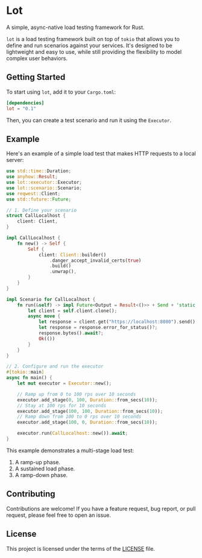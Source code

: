 # Lot

A simple, async-native load testing framework for Rust.

`lot` is a load testing framework built on top of `tokio` that allows you to define and run scenarios against your services. It's designed to be lightweight and easy to use, while still providing the flexibility to model complex user behaviors.

## Getting Started

To start using `lot`, add it to your `Cargo.toml`:

```toml
[dependencies]
lot = "0.1"
```

Then, you can create a test scenario and run it using the `Executor`.

## Example

Here's an example of a simple load test that makes HTTP requests to a local server:

```rust
use std::time::Duration;
use anyhow::Result;
use lot::executor::Executor;
use lot::scenario::Scenario;
use reqwest::Client;
use std::future::Future;

// 1. Define your scenario
struct CallLocalhost {
    client: Client,
}

impl CallLocalhost {
    fn new() -> Self {
        Self {
            client: Client::builder()
                .danger_accept_invalid_certs(true)
                .build()
                .unwrap(),
        }
    }
}

impl Scenario for CallLocalhost {
    fn run(&self) -> impl Future<Output = Result<()>> + Send + 'static {
        let client = self.client.clone();
        async move {
            let response = client.get("https://localhost:8080").send().await?;
            let response = response.error_for_status()?;
            response.bytes().await?;
            Ok(())
        }
    }
}

// 2. Configure and run the executor
#[tokio::main]
async fn main() {
    let mut executor = Executor::new();

    // Ramp up from 0 to 100 rps over 10 seconds
    executor.add_stage(0, 100, Duration::from_secs(10));
    // Stay at 100 rps for 10 seconds
    executor.add_stage(100, 100, Duration::from_secs(10));
    // Ramp down from 100 to 0 rps over 10 seconds
    executor.add_stage(100, 0, Duration::from_secs(10));

    executor.run(CallLocalhost::new()).await;
}
```

This example demonstrates a multi-stage load test:

1.  A ramp-up phase.
2.  A sustained load phase.
3.  A ramp-down phase.

## Contributing

Contributions are welcome! If you have a feature request, bug report, or pull request, please feel free to open an issue.

## License

This project is licensed under the terms of the [LICENSE](LICENSE) file.
